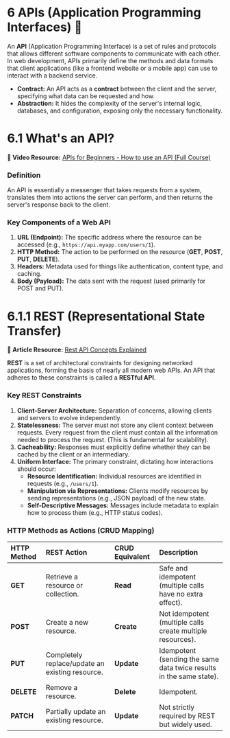 # 6 APIs (Application Programming Interfaces) 🔗

An **API** (Application Programming Interface) is a set of rules and protocols that allows different software components to communicate with each other. In web development, APIs primarily define the methods and data formats that client applications (like a frontend website or a mobile app) can use to interact with a backend service.

* **Contract:** An API acts as a **contract** between the client and the server, specifying what data can be requested and how.
* **Abstraction:** It hides the complexity of the server's internal logic, databases, and configuration, exposing only the necessary functionality.

# 6.1 What's an API?

**🎥 Video Resource:** [APIs for Beginners - How to use an API (Full Course)](https://www.youtube.com/watch?v=GZvI2dO-9_Q)

### Definition
An API is essentially a messenger that takes requests from a system, translates them into actions the server can perform, and then returns the server's response back to the client.

### Key Components of a Web API
1.  **URL (Endpoint):** The specific address where the resource can be accessed (e.g., `https://api.myapp.com/users/1`).
2.  **HTTP Method:** The action to be performed on the resource (**GET**, **POST**, **PUT**, **DELETE**).
3.  **Headers:** Metadata used for things like authentication, content type, and caching.
4.  **Body (Payload):** The data sent with the request (used primarily for POST and PUT).

# 6.1.1 REST (Representational State Transfer)

**📖 Article Resource:** [Rest API Concepts Explained](https://www.restapitutorial.com/lessons/whatisrest.html)

**REST** is a set of architectural constraints for designing networked applications, forming the basis of nearly all modern web APIs. An API that adheres to these constraints is called a **RESTful API**.

### Key REST Constraints
1.  **Client-Server Architecture:** Separation of concerns, allowing clients and servers to evolve independently.
2.  **Statelessness:** The server must not store any client context between requests. Every request from the client must contain all the information needed to process the request. (This is fundamental for scalability).
3.  **Cacheability:** Responses must explicitly define whether they can be cached by the client or an intermediary.
4.  **Uniform Interface:** The primary constraint, dictating how interactions should occur:
    * **Resource Identification:** Individual resources are identified in requests (e.g., `/users/1`).
    * **Manipulation via Representations:** Clients modify resources by sending representations (e.g., JSON payload) of the new state.
    * **Self-Descriptive Messages:** Messages include metadata to explain how to process them (e.g., HTTP status codes).

### HTTP Methods as Actions (CRUD Mapping)
| HTTP Method | REST Action | CRUD Equivalent | Description |
| :--- | :--- | :--- | :--- |
| **GET** | Retrieve a resource or collection. | **Read** | Safe and idempotent (multiple calls have no extra effect). |
| **POST** | Create a new resource. | **Create** | Not idempotent (multiple calls create multiple resources). |
| **PUT** | Completely replace/update an existing resource. | **Update** | Idempotent (sending the same data twice results in the same state). |
| **DELETE** | Remove a resource. | **Delete** | Idempotent. |
| **PATCH** | Partially update an existing resource. | **Update** | Not strictly required by REST but widely used. |